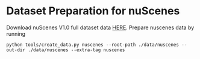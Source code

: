 # Dataset Preparation for nuScenes

Download nuScenes V1.0 full dataset data [HERE](https://www.kaggle.com/c/3d-object-detection-for-autonomous-vehicles/data). Prepare nuscenes data by running

```shell
python tools/create_data.py nuscenes --root-path ./data/nuscenes --out-dir ./data/nuscenes --extra-tag nuscenes
```
